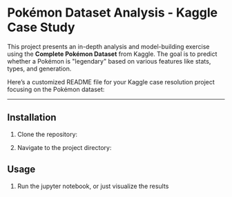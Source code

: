 # Pokémon Dataset Analysis - Kaggle Case Study

This project presents an in-depth analysis and model-building exercise using the **Complete Pokémon Dataset** from Kaggle. The goal is to predict whether a Pokémon is "legendary" based on various features like stats, types, and generation.



Here’s a customized README file for your Kaggle case resolution project focusing on the Pokémon dataset:

---

## Installation

1. Clone the repository:

2. Navigate to the project directory:

## Usage

1. Run the jupyter notebook, or just visualize the results
